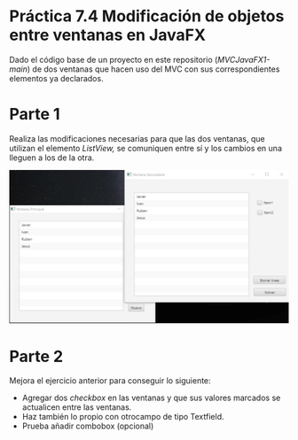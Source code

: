 # Práctica 7.4 Modificación de objetos entre ventanas en JavaFX

Dado el código base de un proyecto en este repositorio (*MVCJavaFX1-main*) de dos ventanas que hacen uso del MVC con sus correspondientes elementos ya declarados.

# Parte 1

Realiza las modificaciones necesarias para que las dos ventanas, que utilizan el elemento *ListView,* se comuniquen entre sí y los cambios en una lleguen a los de la otra.


![](media/dd1dfd4bf43888bc1fd7e1f56543dbf1.png)


# Parte 2

Mejora el ejercicio anterior para conseguir lo siguiente:
- Agregar dos *checkbox* en las ventanas y que sus valores marcados se actualicen entre las ventanas. 
- Haz también lo propio con otrocampo de tipo Textfield.
- Prueba añadir combobox (opcional)